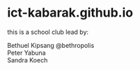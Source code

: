 # ict-kabarak.github.io

this is a school club lead by:

Bethuel Kipsang @bethropolis<br>
Peter Yabuna <br>
Sandra Koech <br>

